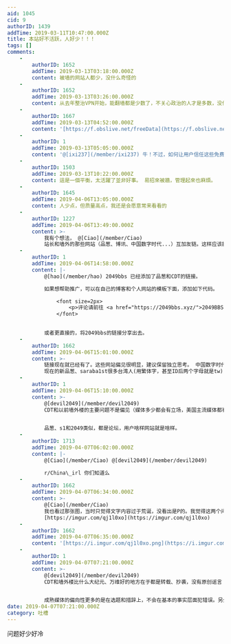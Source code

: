 ```yaml
---
aid: 1045
cid: 9
authorID: 1439
addTime: 2019-03-11T10:47:00.000Z
title: 本站好不活跃，人好少！！！
tags: []
comments:
    -
        authorID: 1652
        addTime: 2019-03-13T03:18:00.000Z
        content: 被墙的网站人都少，没什么奇怪的
    -
        authorID: 1652
        addTime: 2019-03-13T03:26:00.000Z
        content: 从去年整治VPN开始，能翻墙都是少数了，不关心政治的人才是多数，没什么好奇怪的
    -
        authorID: 1667
        addTime: 2019-03-13T04:52:00.000Z
        content: '[https://f.obslive.net/freeData](https://f.obslive.net/freeData)'
    -
        authorID: 1
        addTime: 2019-03-13T05:05:00.000Z
        content: '@[ixi237](/member/ixi237) 牛！不过，如何让用户信任这些免费的ss呢？'
    -
        authorID: 1503
        addTime: 2019-03-13T10:22:00.000Z
        content: 這是一個平衡，太活躍了並非好事。 易招來被牆，管理起來也麻煩。
    -
        authorID: 1645
        addTime: 2019-04-06T13:05:00.000Z
        content: 人少点，但质量高点，我还是会愿意常来看看的
    -
        authorID: 1227
        addTime: 2019-04-06T13:49:00.000Z
        content: >-
            我有个想法， @[Ciao](/member/Ciao)
            站长和墙外的那些网站（品葱、博讯、中国数字时代...）互加友链。这样应该能促进彼此的曝光量。 (后两个可能有点难度...)
    -
        authorID: 1
        addTime: 2019-04-06T14:58:00.000Z
        content: |-
            @[hao](/member/hao) 2049bbs 已经添加了品葱和CDT的链接。

            如果想帮助推广，可以在自己的博客和个人网站的模板下面，添加如下代码。

                <font size=2px>
                    <p>评论请前往 <a href="https://2049bbs.xyz/">2049BBS.xyz</a>（<span style="color:red">已被墙</span>）</p>
                </font>
                

            或者更直接的，将2049bbs的链接分享出去。
    -
        authorID: 1662
        addTime: 2019-04-06T15:01:00.000Z
        content: >-
            链接现在就已经有了。这些网站偏见很明显，建议保留独立思考。 中国数字时代创建者是六四那一帮的。所以网站只有中国负面新闻。偏向性比较明显。
            现在的新品葱、saraba1st很多台湾人(用繁体字，甚至ID后两个字母就是tw)，以及学台独分子一样把中国叫做支那的中国人。这些人都是反华，可以说是把中国人当成敌人的人。
    -
        authorID: 1
        addTime: 2019-04-06T15:10:00.000Z
        content: >-
            @[devil2049](/member/devil2049)
            CDT和以前墙外楼的主要问题不是偏见（媒体多少都会有立场，美国主流媒体都有大面上的左右），而是专业性不够，内容选择非常不严肃，无论是p的图还是谣言，都往网站上贴。我记得CDT贴过一个“扫黑除恶，害人害己”的标语，其实这个图是p的。


            品葱、s1和2049类似，都是论坛，用户啥样网站就是啥样。
    -
        authorID: 1713
        addTime: 2019-04-07T06:02:00.000Z
        content: |-
            @[Ciao](/member/Ciao) @[devil2049](/member/devil2049)

            r/China\_irl 你们知道么
    -
        authorID: 1662
        addTime: 2019-04-07T06:34:00.000Z
        content: >-
            @[Ciao](/member/Ciao)
            我也看过那张图，当时只觉得文字内容过于荒诞，没看出是P的。我觉得这两个问题一定程度上是关联的——严肃性和偏向性。因为严重的偏向性，所以不愿意信正面的，又太急于证明以至于轻信负面的。他们没有对事情的两端采取等量的skepticism。下面这张图就反映了高质量的媒体都趋向中间，而越是极端偏向一边的，内容越是不可信。
            [https://imgur.com/qj1l0xo](https://imgur.com/qj1l0xo)
    -
        authorID: 1662
        addTime: 2019-04-07T06:35:00.000Z
        content: '[https://i.imgur.com/qj1l0xo.png](https://i.imgur.com/qj1l0xo.png)'
    -
        authorID: 1
        addTime: 2019-04-07T07:21:00.000Z
        content: >-
            @[devil2049](/member/devil2049)
            CDT和墙外楼比什么大纪元、万维好的地方在于都是转载、抄袭，没有原创谣言（捂脸）。在内容选择上，明显立场超过了媒体操守。


            成熟媒体的偏向性更多的是在选题和措辞上，不会在基本的事实层面犯错误。另外，平衡性（均衡报道各方立场）是媒体的一种基本原则吧，越是优质媒体在这一点上做得越好，所以越是趋向中间。
date: 2019-04-07T07:21:00.000Z
category: 吐槽
---
```


问题好少好冷
